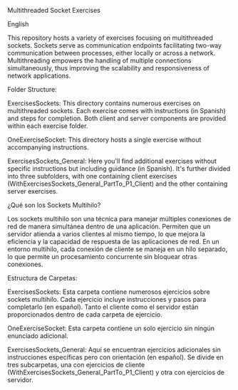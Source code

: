 
Multithreaded Socket Exercises 

English 

This repository hosts a variety of exercises focusing on multithreaded sockets. Sockets serve as communication endpoints facilitating two-way communication between processes, either locally or across a network. Multithreading empowers the handling of multiple connections simultaneously, thus improving the scalability and responsiveness of network applications.

Folder Structure:

ExercisesSockets: This directory contains numerous exercises on multithreaded sockets. Each exercise comes with instructions (in Spanish) and steps for completion. Both client and server components are provided within each exercise folder.

OneExerciseSocket: This directory hosts a single exercise without accompanying instructions.

ExercisesSockets_General: Here you'll find additional exercises without specific instructions but including guidance (in Spanish). It's further divided into three subfolders, with one containing client exercises (WithExercisesSockets_General_PartTo_P1_Client) and the other containing server exercises.

¿Qué son los Sockets Multihilo?

Los sockets multihilo son una técnica para manejar múltiples conexiones de red de manera simultánea dentro de una aplicación. Permiten que un servidor atienda a varios clientes al mismo tiempo, lo que mejora la eficiencia y la capacidad de respuesta de las aplicaciones de red. En un entorno multihilo, cada conexión de cliente se maneja en un hilo separado, lo que permite un procesamiento concurrente sin bloquear otras conexiones.

Estructura de Carpetas:

ExercisesSockets: Esta carpeta contiene numerosos ejercicios sobre sockets multihilo. Cada ejercicio incluye instrucciones y pasos para completarlo (en español). Tanto el cliente como el servidor están proporcionados dentro de cada carpeta de ejercicio.

OneExerciseSocket: Esta carpeta contiene un solo ejercicio sin ningún enunciado adicional.

ExercisesSockets_General: Aquí se encuentran ejercicios adicionales sin instrucciones específicas pero con orientación (en español). Se divide en tres subcarpetas, una con ejercicios de cliente (WithExercisesSockets_General_PartTo_P1_Client) y otra con ejercicios de servidor.
